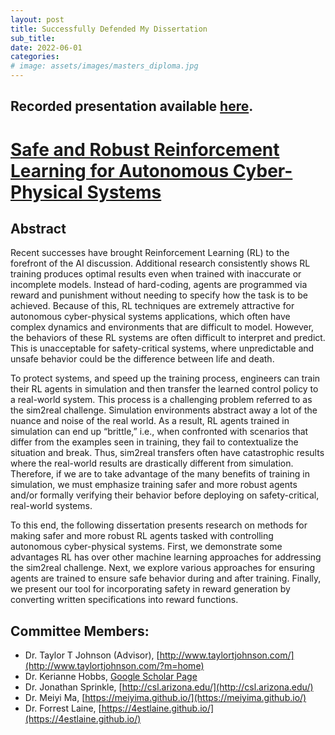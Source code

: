 ```yaml
---
layout: post
title: Successfully Defended My Dissertation
sub_title: 
date: 2022-06-01
categories:
# image: assets/images/masters_diploma.jpg
---
```

## Recorded presentation available [here](https://nphamilton.github.io/assets/downloads/defense_recording.mp4).

# [Safe and Robust Reinforcement Learning for Autonomous Cyber-Physical Systems](https://nphamilton.github.io/assets/papers/dissertation.pdf)

## Abstract

Recent successes have brought Reinforcement Learning (RL) to the forefront of the AI discussion. Additional research consistently shows RL training produces optimal results even when trained with inaccurate or incomplete models. Instead of hard-coding, agents are programmed via reward and punishment without needing to specify how the task is to be achieved. Because of this, RL techniques are extremely attractive for autonomous cyber-physical systems applications, which often have complex dynamics and environments that are difficult to model. However, the behaviors of these RL systems are often difficult to interpret and predict. This is unacceptable for safety-critical systems, where unpredictable and unsafe behavior could be the difference between life and death.

To protect systems, and speed up the training process, engineers can train their RL agents in simulation and then transfer the learned control policy to a real-world system. This process is a challenging problem referred to as the sim2real challenge. Simulation environments abstract away a lot of the nuance and noise of the real world. As a result, RL agents trained in simulation can end up “brittle,” i.e., when confronted with scenarios that differ from the examples seen in training, they fail to contextualize the situation and break. Thus, sim2real transfers often have catastrophic results where the real-world results are drastically different from simulation. Therefore, if we are to take advantage of the many benefits of training in simulation, we must emphasize training safer and more robust agents and/or formally verifying their behavior before deploying on safety-critical, real-world systems. 

To this end, the following dissertation presents research on methods for making safer and more robust RL agents tasked with controlling autonomous cyber-physical systems. First, we demonstrate some advantages RL has over other machine learning approaches for addressing the sim2real challenge. Next, we explore various approaches for ensuring agents are trained to ensure safe behavior during and after training. Finally, we present our tool for incorporating safety in reward generation by converting written specifications into reward functions.


## Committee Members:
* Dr. Taylor T Johnson (Advisor), [http://www.taylortjohnson.com/](http://www.taylortjohnson.com/?m=home)
* Dr. Kerianne Hobbs, [Google Scholar Page](https://scholar.google.com/citations?user=abNprFQAAAAJ&hl=en)
* Dr. Jonathan Sprinkle,  [http://csl.arizona.edu/](http://csl.arizona.edu/)
* Dr. Meiyi Ma, [https://meiyima.github.io/](https://meiyima.github.io/)
* Dr. Forrest Laine, [https://4estlaine.github.io/](https://4estlaine.github.io/)

